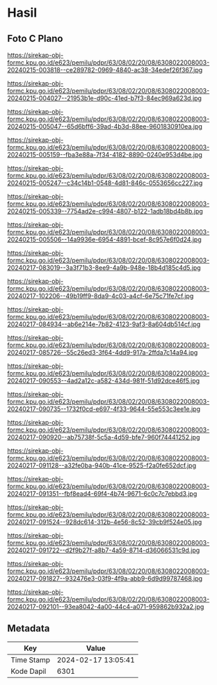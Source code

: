 # Hasil

## Foto C Plano

https://sirekap-obj-formc.kpu.go.id/e623/pemilu/pdpr/63/08/02/20/08/6308022008003-20240215-003818--ce289782-0969-4840-ac38-34edef26f367.jpg

https://sirekap-obj-formc.kpu.go.id/e623/pemilu/pdpr/63/08/02/20/08/6308022008003-20240215-004027--21953b1e-d90c-41ed-b7f3-84ec969a623d.jpg

https://sirekap-obj-formc.kpu.go.id/e623/pemilu/pdpr/63/08/02/20/08/6308022008003-20240215-005047--65d6bff6-39ad-4b3d-88ee-9601830910ea.jpg

https://sirekap-obj-formc.kpu.go.id/e623/pemilu/pdpr/63/08/02/20/08/6308022008003-20240215-005159--fba3e88a-7f34-4182-8890-0240e953d4be.jpg

https://sirekap-obj-formc.kpu.go.id/e623/pemilu/pdpr/63/08/02/20/08/6308022008003-20240215-005247--c34c14b1-0548-4d81-846c-0553656cc227.jpg

https://sirekap-obj-formc.kpu.go.id/e623/pemilu/pdpr/63/08/02/20/08/6308022008003-20240215-005339--7754ad2e-c994-4807-b122-1adb18bd4b8b.jpg

https://sirekap-obj-formc.kpu.go.id/e623/pemilu/pdpr/63/08/02/20/08/6308022008003-20240215-005506--14a9936e-6954-4891-bcef-8c957e6f0d24.jpg

https://sirekap-obj-formc.kpu.go.id/e623/pemilu/pdpr/63/08/02/20/08/6308022008003-20240217-083019--3a3f71b3-8ee9-4a9b-948e-18b4d185c4d5.jpg

https://sirekap-obj-formc.kpu.go.id/e623/pemilu/pdpr/63/08/02/20/08/6308022008003-20240217-102206--49b19ff9-8da9-4c03-a4cf-6e75c71fe7cf.jpg

https://sirekap-obj-formc.kpu.go.id/e623/pemilu/pdpr/63/08/02/20/08/6308022008003-20240217-084934--ab6e214e-7b82-4123-9af3-8a604db514cf.jpg

https://sirekap-obj-formc.kpu.go.id/e623/pemilu/pdpr/63/08/02/20/08/6308022008003-20240217-085726--55c26ed3-3f64-4dd9-917a-2ffda7c14a94.jpg

https://sirekap-obj-formc.kpu.go.id/e623/pemilu/pdpr/63/08/02/20/08/6308022008003-20240217-090553--4ad2a12c-a582-434d-981f-51d92dce46f5.jpg

https://sirekap-obj-formc.kpu.go.id/e623/pemilu/pdpr/63/08/02/20/08/6308022008003-20240217-090735--1732f0cd-e697-4f33-9644-55e553c3ee1e.jpg

https://sirekap-obj-formc.kpu.go.id/e623/pemilu/pdpr/63/08/02/20/08/6308022008003-20240217-090920--ab75738f-5c5a-4d59-bfe7-960f74441252.jpg

https://sirekap-obj-formc.kpu.go.id/e623/pemilu/pdpr/63/08/02/20/08/6308022008003-20240217-091128--a32fe0ba-940b-41ce-9525-f2a0fe652dcf.jpg

https://sirekap-obj-formc.kpu.go.id/e623/pemilu/pdpr/63/08/02/20/08/6308022008003-20240217-091351--fbf8ead4-69f4-4b74-9671-6c0c7c7ebbd3.jpg

https://sirekap-obj-formc.kpu.go.id/e623/pemilu/pdpr/63/08/02/20/08/6308022008003-20240217-091524--928dc614-312b-4e56-8c52-39cb9f524e05.jpg

https://sirekap-obj-formc.kpu.go.id/e623/pemilu/pdpr/63/08/02/20/08/6308022008003-20240217-091722--d2f9b27f-a8b7-4a59-8714-d36066531c9d.jpg

https://sirekap-obj-formc.kpu.go.id/e623/pemilu/pdpr/63/08/02/20/08/6308022008003-20240217-091827--932476e3-03f9-4f9a-abb9-6d9d99787468.jpg

https://sirekap-obj-formc.kpu.go.id/e623/pemilu/pdpr/63/08/02/20/08/6308022008003-20240217-092101--93ea8042-4a00-44c4-a071-959862b932a2.jpg


## Metadata

| Key        | Value               |
| ---------- | ------------------- |
| Time Stamp | 2024-02-17 13:05:41 |
| Kode Dapil | 6301                |



